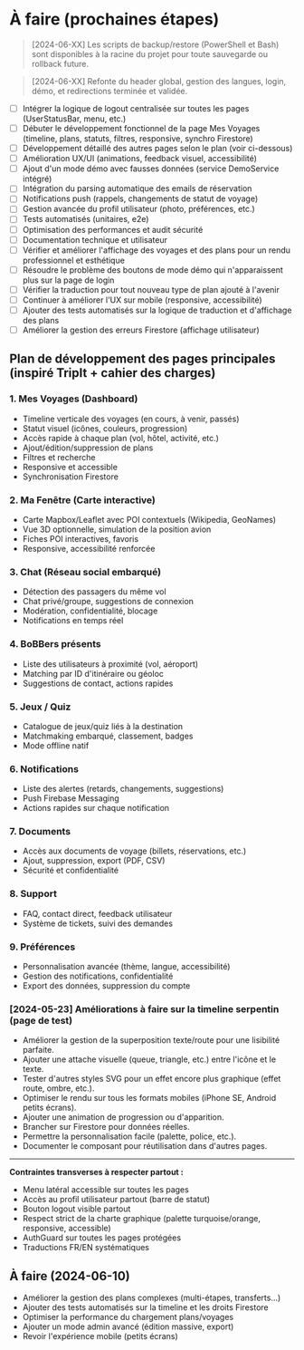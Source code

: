 # À faire (prochaines étapes)

> [2024-06-XX] Les scripts de backup/restore (PowerShell et Bash) sont disponibles à la racine du projet pour toute sauvegarde ou rollback future.

> [2024-06-XX] Refonte du header global, gestion des langues, login, démo, et redirections terminée et validée.

- [ ] Intégrer la logique de logout centralisée sur toutes les pages (UserStatusBar, menu, etc.)
- [ ] Débuter le développement fonctionnel de la page Mes Voyages (timeline, plans, statuts, filtres, responsive, synchro Firestore)
- [ ] Développement détaillé des autres pages selon le plan (voir ci-dessous)
- [ ] Amélioration UX/UI (animations, feedback visuel, accessibilité)
- [ ] Ajout d'un mode démo avec fausses données (service DemoService intégré)
- [ ] Intégration du parsing automatique des emails de réservation
- [ ] Notifications push (rappels, changements de statut de voyage)
- [ ] Gestion avancée du profil utilisateur (photo, préférences, etc.)
- [ ] Tests automatisés (unitaires, e2e)
- [ ] Optimisation des performances et audit sécurité
- [ ] Documentation technique et utilisateur
- [ ] Vérifier et améliorer l'affichage des voyages et des plans pour un rendu professionnel et esthétique
- [ ] Résoudre le problème des boutons de mode démo qui n'apparaissent plus sur la page de login
- [ ] Vérifier la traduction pour tout nouveau type de plan ajouté à l'avenir
- [ ] Continuer à améliorer l'UX sur mobile (responsive, accessibilité)
- [ ] Ajouter des tests automatisés sur la logique de traduction et d'affichage des plans
- [ ] Améliorer la gestion des erreurs Firestore (affichage utilisateur)

## Plan de développement des pages principales (inspiré TripIt + cahier des charges)

### 1. Mes Voyages (Dashboard)
- Timeline verticale des voyages (en cours, à venir, passés)
- Statut visuel (icônes, couleurs, progression)
- Accès rapide à chaque plan (vol, hôtel, activité, etc.)
- Ajout/édition/suppression de plans
- Filtres et recherche
- Responsive et accessible
- Synchronisation Firestore

### 2. Ma Fenêtre (Carte interactive)
- Carte Mapbox/Leaflet avec POI contextuels (Wikipedia, GeoNames)
- Vue 3D optionnelle, simulation de la position avion
- Fiches POI interactives, favoris
- Responsive, accessibilité renforcée

### 3. Chat (Réseau social embarqué)
- Détection des passagers du même vol
- Chat privé/groupe, suggestions de connexion
- Modération, confidentialité, blocage
- Notifications en temps réel

### 4. BoBBers présents
- Liste des utilisateurs à proximité (vol, aéroport)
- Matching par ID d'itinéraire ou géoloc
- Suggestions de contact, actions rapides

### 5. Jeux / Quiz
- Catalogue de jeux/quiz liés à la destination
- Matchmaking embarqué, classement, badges
- Mode offline natif

### 6. Notifications
- Liste des alertes (retards, changements, suggestions)
- Push Firebase Messaging
- Actions rapides sur chaque notification

### 7. Documents
- Accès aux documents de voyage (billets, réservations, etc.)
- Ajout, suppression, export (PDF, CSV)
- Sécurité et confidentialité

### 8. Support
- FAQ, contact direct, feedback utilisateur
- Système de tickets, suivi des demandes

### 9. Préférences
- Personnalisation avancée (thème, langue, accessibilité)
- Gestion des notifications, confidentialité
- Export des données, suppression du compte

### [2024-05-23] Améliorations à faire sur la timeline serpentin (page de test)
- Améliorer la gestion de la superposition texte/route pour une lisibilité parfaite.
- Ajouter une attache visuelle (queue, triangle, etc.) entre l'icône et le texte.
- Tester d'autres styles SVG pour un effet encore plus graphique (effet route, ombre, etc.).
- Optimiser le rendu sur tous les formats mobiles (iPhone SE, Android petits écrans).
- Ajouter une animation de progression ou d'apparition.
- Brancher sur Firestore pour données réelles.
- Permettre la personnalisation facile (palette, police, etc.).
- Documenter le composant pour réutilisation dans d'autres pages.

---

**Contraintes transverses à respecter partout :**
- Menu latéral accessible sur toutes les pages
- Accès au profil utilisateur partout (barre de statut)
- Bouton logout visible partout
- Respect strict de la charte graphique (palette turquoise/orange, responsive, accessible)
- AuthGuard sur toutes les pages protégées
- Traductions FR/EN systématiques 

## À faire (2024-06-10)
- Améliorer la gestion des plans complexes (multi-étapes, transferts...)
- Ajouter des tests automatisés sur la timeline et les droits Firestore
- Optimiser la performance du chargement plans/voyages
- Ajouter un mode admin avancé (édition massive, export)
- Revoir l'expérience mobile (petits écrans) 